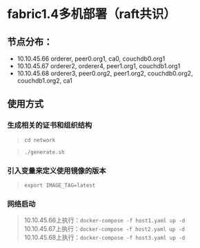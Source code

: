 # fabric1.4多机部署（raft共识）
## 节点分布：  
+ 10.10.45.66  orderer, peer0.org1, ca0, couchdb0.org1  
+ 10.10.45.67  orderer2, orderer4, peer1.org1, couchdb1.org1
+ 10.10.45.68  orderer3, peer0.org2, peer1.org2, couchdb0.org2, couchdb1.org2, ca1

## 使用方式

### 生成相关的证书和组织结构
>`cd network`  

>`./generate.sh`

### 引入变量来定义使用镜像的版本
>`export IMAGE_TAG=latest`

### 网络启动
>10.10.45.66上执行：`docker-compose -f host1.yaml up -d`  
10.10.45.67上执行：`docker-compose -f host2.yaml up -d`  
10.10.45.68上执行：`docker-compose -f host3.yaml up -d`  

